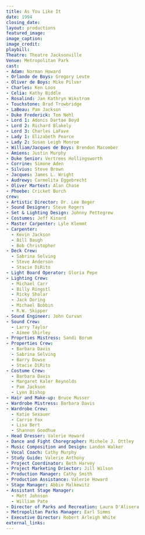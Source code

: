 ```yaml
---
title: As You Like It
date: 1994
closing_date:
layout: productions
featured_image:
image_caption:
image_credit:
playbill:
Theatre: Theatre Jacksonville
Venue: Metropolitan Park
cast:
- Adam: Norman Howard
- Orlando de Boys: Gregory Leute
- Oliver de Boys: Mike Pilver
- Charles: Ken Loos
- Celia: Kathy Biddle
- Rosalind: Jan Kathryn Wikstrom
- Touchstone: Brad Trowbridge
- LaBeau: Pam Jackson
- Duke Frederick: Tom Nehl
- Lord 1: Adonis Dartae Boyd
- Lord 2: Richard Blakely
- Lord 3: Charles LaFave
- Lady 1: Elizabeth Pearce
- Lady 2: Susan Leigh Monroe
- William/Jacques de Boys: Brendon Macomber
- Amiens: Justin Murphy
- Duke Senior: Vertrees Hollingsworth
- Corrine: Simone Aden
- Silvius: Steve Brown
- Jacques: James L. Wright
- Audrewy: Carmelita Eggebrecht
- Oliver Martext: Alan Chase
- Phoebe: Cricket Burch
crew:
- Artistic Director: Dr. Lee Beger
- Sound Designer: Steve Rogers
- Set & Lighting Design: Johnny Pettegrew
- Costumes: Jeff Kinard
- Master Carpenter: Lyle Klemmt
- Carpenter:
  - Kevin Jackson
  - Bill Baugh
  - Bob Christopher
- Deck Crew:
  - Sabrina Selving
  - Steve Anderson
  - Stacie DiRito
- Light Board Operator: Gloria Pepe
- Lighting Crew:
  - Michael Carr
  - Billy Ringstl
  - Ricky Sholar
  - Jack Doring
  - Michael Bobbin
  - R.W. Skipper
- Sound Engineer: John Curvan
- Sound Crew:
  - Larry Taylor
  - Aimee Shirley
- Proprties Mistress: Sandi Borum
- Properties Crew:
  - Barbara Davis
  - Sabrina Selving
  - Barry Dowse
  - Stacie DiRito
- Costume Crew:
  - Barbara Davis
  - Margaret Kaler Reynolds
  - Pam Jackson
  - Lynn Bishop
- Hair and Make-up: Bruce Musser
- Wardrobe Mistress: Barbara Davis
- Wardrobe Crew:
  - Katie Sexauer
  - Carrie Fox
  - Lisa Bert
  - Shannon Goodhue
- Head Dresser: Valerie Howard
- Dance and Fight Choregrapher: Michele J. Ottley
- Music Composition and Design: Landon Walker
- Vocal Coach: Cathy Murphy
- Study Guide: Valerie Anthony
- Project Coordinator: Beth Harvey
- Project Marketing Driector: Jill Wilson
- Production Manager: Cathy Smith
- Production Assistance: Valerie Howard
- Stage Manager: Abbie Malkewitz
- Assistant Stage Manager:
  - Matt Johnson
  - William Pate
- Director of Parks and Recreation: Laura D'Alisera
- Metropolitan Parks Manager: Earl Simms
- Executive Director: Robert Arleigh White
external_links:
---
```

